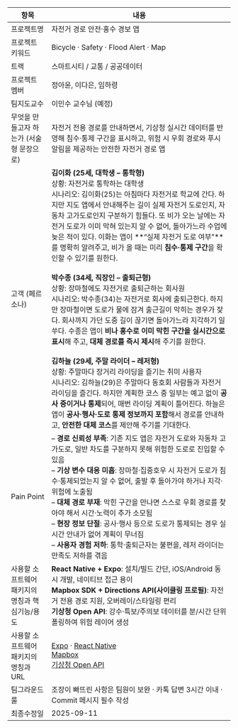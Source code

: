 | 항목 | 내용 |
|---|---|
| 프로젝트명 | 자전거 경로 안전·홍수 경보 앱 |
| 프로젝트 키워드 | Bicycle · Safety · Flood Alert · Map |
| 트랙 | 스마트시티 / 교통 / 공공데이터 |
| 프로젝트 멤버 | 정아윤, 이다은, 임하령 |
| 팀지도교수 | 이민수 교수님 (예정) |
| 무엇을 만들고자 하는가 (서술형 문장으로) | 자전거 전용 경로를 안내하면서, 기상청 실시간 데이터를 반영해 침수·통제 구간을 표시하고, 위험 시 우회 경로와 푸시 알림을 제공하는 안전한 자전거 경로 앱 |
| 고객 (페르소나) | **김이화 (25세, 대학생 – 통학형)**<br>상황: 자전거로 통학하는 대학생<br>시나리오: 김이화(25)는 아침마다 자전거로 학교에 간다. 하지만 지도 앱에서 안내해주는 길이 실제 자전거 도로인지, 자동차 고가도로인지 구분하기 힘들다. 또 비가 오는 날에는 자전거 도로가 이미 막혀 있는지 알 수 없어, 돌아가느라 수업에 늦은 적이 있다. 이화는 앱이 **“실제 자전거 도로 여부”**를 명확히 알려주고, 비가 올 때는 미리 **침수·통제 구간**을 확인할 수 있기를 원한다.<br><br>**박수종 (34세, 직장인 – 출퇴근형)**<br>상황: 장마철에도 자전거로 출퇴근하는 회사원<br>시나리오: 박수종(34)는 자전거로 회사에 출퇴근한다. 하지만 장마철이면 도로가 물에 잠겨 출근길이 막히는 경우가 잦다. 회사까지 가던 도중 길이 끊기면 돌아가느라 지각하기 일쑤다. 수종은 앱이 **비나 홍수로 이미 막힌 구간을 실시간으로 표시**해 주고, **대체 경로를 즉시 제시**해 주기를 원한다.<br><br>**김하늘 (29세, 주말 라이더 – 레저형)**<br>상황: 주말마다 장거리 라이딩을 즐기는 취미 사용자<br>시나리오: 김하늘(29)은 주말마다 동호회 사람들과 자전거 라이딩을 즐긴다. 하지만 계획한 코스 중 일부는 예고 없이 **공사 중이거나 통제**되어, 매번 라이딩 계획이 틀어진다. 하늘은 앱이 **공사·행사·도로 통제 정보까지 포함**해서 경로를 안내하고, **안전한 대체 코스**를 제안해 주기를 기대한다. |
| Pain Point | – **경로 신뢰성 부족**: 기존 지도 앱은 자전거 도로와 자동차 고가도로, 일반 차도를 구분하지 못해 위험한 도로로 진입할 수 있음<br>– **기상 변수 대응 미흡**: 장마철·집중호우 시 자전거 도로가 침수·통제되었는지 알 수 없어, 출발 후 돌아가야 하거나 지각·위험에 노출됨<br>– **대체 경로 부재**: 막힌 구간을 만나면 스스로 우회 경로를 찾아야 해서 시간·노력이 추가 소모됨<br>– **현장 정보 단절**: 공사·행사 등으로 도로가 통제되는 경우 실시간 안내가 없어 계획이 무너짐<br>– **사용자 경험 저하**: 통학·출퇴근자는 불편을, 레저 라이더는 만족도 저하를 겪음 |
| 사용할 소프트웨어 패키지의 명칭과 핵심기능/용도 | **React Native + Expo**: 설치/빌드 간단, iOS/Android 동시 개발, 네이티브 접근 용이<br>**Mapbox SDK + Directions API(사이클링 프로필)**: 자전거 전용 경로 지원, 오버레이/스타일링 편리<br>**기상청 Open API**: 강수·특보/주의보 데이터를 분/시간 단위 폴링하여 위험 레이어 생성 |
| 사용할 소프트웨어 패키지의 명칭과 URL | [Expo](https://expo.dev/) · [React Native](https://reactnative.dev/)<br>[Mapbox](https://www.mapbox.com/)<br>[기상청 Open API](https://data.kma.go.kr/) |
| 팀그라운드룰 | 조장이 빠뜨린 사항은 팀원이 보완 · 카톡 답변 3시간 이내 · Commit 메시지 필수 작성 |
| 최종수정일 | 2025-09-11 |
